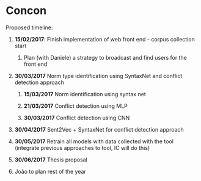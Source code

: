 # Concon

Proposed timeline:

1. **15/02/2017**: Finish implementation of web front end - corpus collection start

	1. Plan (with Daniele) a strategy to broadcast and find users for the front end
	
2. **30/03/2017** Norm type identification using SyntaxNet and conflict detection approach

	1. **15/03/2017** Norm identification using syntax net
	
	2. **21/03/2017** Conflict detection using MLP
	
	3. **30/03/2017** Conflict detection using CNN
	
3. **30/04/2017** Sent2Vec + SyntaxNet for conflict detection approach

4. **30/05/2017** Retrain all models with data collected with the tool (integrate previous approaches to tool, IC will do this)

5. **30/06/2017** Thesis proposal 

6. João to plan rest of the year
